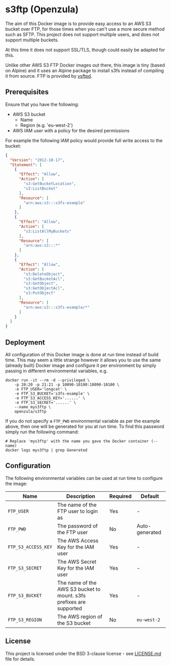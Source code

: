 # s3ftp (Openzula)
The aim of this Docker image is to provide easy access to an AWS S3 bucket over FTP, for those times when you can't use
a more secure method such as SFTP. This project does not support multiple users, and does not support multiple buckets.

At this time it does not support SSL/TLS, though could easily be adapted for this.

Unlike other AWS S3 FTP Docker images out there, this image is tiny (based on Alpine) and it uses an Alpine package to
install s3fs instead of compiling it from source. FTP is provided by [vsftpd](https://security.appspot.com/vsftpd.html).

## Prerequisites
Ensure that you have the following:

* AWS S3 bucket
  * Name
  * Region (e.g. 'eu-west-2')
* AWS IAM user with a policy for the desired permissions

For example the following IAM policy would provide full write access to the bucket:

```json
{
  "Version": "2012-10-17",
  "Statement": [
    {
      "Effect": "Allow",
      "Action": [
        "s3:GetBucketLocation",
        "s3:ListBucket"
      ],
      "Resource": [
        "arn:aws:s3:::s3fs-example"
      ]
    },
    {
      "Effect": "Allow",
      "Action": [
        "s3:ListAllMyBuckets"
      ],
      "Resource": [
        "arn:aws:s3:::*"
      ]
    },
    {
      "Effect": "Allow",
      "Action": [
        "s3:DeleteObject",
        "s3:GetBucketAcl",
        "s3:GetObject",
        "s3:GetObjectAcl",
        "s3:PutObject"
      ],
      "Resource": [
        "arn:aws:s3:::s3fs-example/*"
      ]
    }
  ]
}
```

## Deployment
All configuration of this Docker image is done at run time instead of build time. This may seem a little strange however
it allows you to use the same (already built) Docker image and configure it per environment by simply passing in
different environmental variables, e.g.

```shell script
docker run -it --rm -d --privileged \
    -p 20:20 -p 21:21 -p 10090-10100:10090-10100 \
    -e FTP_USER='longcat' \
    -e FTP_S3_BUCKET='s3fs-example' \
    -e FTP_S3_ACCESS_KEY='......' \
    -e FTP_S3_SECRET='......' \
    --name mys3ftp \
    openzula/s3ftp
```

If you do not specify a `FTP_PWD` environmental variable as per the example above, then one will be generated for you at
run time. To find this password simply run the following command:

```shell script
# Replace 'mys3ftp' with the name you gave the Docker container (--name)
docker logs mys3ftp | grep Generated
```

## Configuration
The following environmental variables can be used at run time to configure the image:

| Name | Description | Required | Default |
| ---- | ----------- | -------- | ------- |
| `FTP_USER` | The name of the FTP user to login as | Yes | - |
| `FTP_PWD` | The password of the FTP user | No | Auto-generated |
| `FTP_S3_ACCESS_KEY` | The AWS Access Key for the IAM user | Yes | - |
| `FTP_S3_SECRET` | The AWS Secret Key for the IAM user | Yes | - |
| `FTP_S3_BUCKET` | The name of the AWS S3 bucket to mount. s3fs prefixes are supported | Yes | - |
| `FTP_S3_REGION` | The AWS region of the S3 bucket | No | `eu-west-2` |

## License
This project is licensed under the BSD 3-clause license - see [LICENSE.md](LICENSE.md) file for details.
